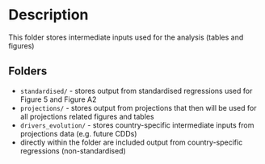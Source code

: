 # Description
This folder stores intermediate inputs used for the analysis (tables and figures) 

## Folders

 - `standardised/` - stores output from standardised regressions used for Figure 5 and Figure A2
 - `projections/` - stores output from projections that then will be used for all projections related figures and tables
 - `drivers_evolution/` - stores country-specific intermediate inputs from projections data (e.g. future CDDs)
 - directly within the folder are included output from country-specific regressions (non-standardised)
